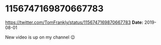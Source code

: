 # 1156747169870667783
https://twitter.com/TomFrankly/status/1156747169870667783
**Date:** 2019-08-01

New video is up on my channel 😉
